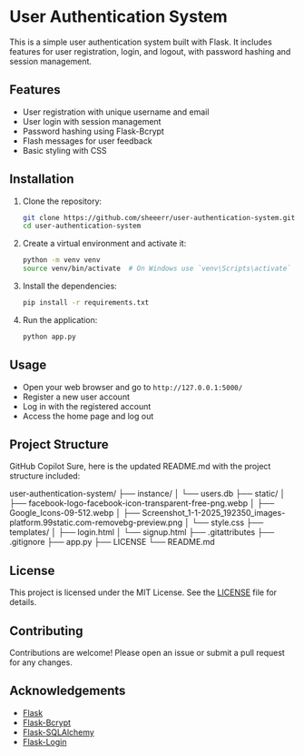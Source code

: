 # User Authentication System

This is a simple user authentication system built with Flask. It includes features for user registration, login, and logout, with password hashing and session management.

## Features

- User registration with unique username and email
- User login with session management
- Password hashing using Flask-Bcrypt
- Flash messages for user feedback
- Basic styling with CSS

## Installation

1. Clone the repository:
    ```sh
    git clone https://github.com/sheeerr/user-authentication-system.git
    cd user-authentication-system
    ```

2. Create a virtual environment and activate it:
    ```sh
    python -m venv venv
    source venv/bin/activate  # On Windows use `venv\Scripts\activate`
    ```

3. Install the dependencies:
    ```sh
    pip install -r requirements.txt
    ```

4. Run the application:
    ```sh
    python app.py
    ```

## Usage

- Open your web browser and go to `http://127.0.0.1:5000/`
- Register a new user account
- Log in with the registered account
- Access the home page and log out

## Project Structure

GitHub Copilot
Sure, here is the updated README.md with the project structure included:

user-authentication-system/ 
├── instance/
│ └── users.db
├── static/
│ ├── facebook-logo-facebook-icon-transparent-free-png.webp 
│ ├── Google_Icons-09-512.webp 
│ ├── Screenshot_1-1-2025_192350_images-platform.99static.com-removebg-preview.png
│ └── style.css
├── templates/ 
│ ├── login.html 
│ └── signup.html
├── .gitattributes
├── .gitignore
├── app.py 
├── LICENSE 
└── README.md

## License

This project is licensed under the MIT License. See the [LICENSE](http://_vscodecontentref_/6) file for details.

## Contributing

Contributions are welcome! Please open an issue or submit a pull request for any changes.

## Acknowledgements

- [Flask](https://flask.palletsprojects.com/)
- [Flask-Bcrypt](https://flask-bcrypt.readthedocs.io/en/latest/)
- [Flask-SQLAlchemy](https://flask-sqlalchemy.palletsprojects.com/)
- [Flask-Login](https://flask-login.readthedocs.io/en/latest/)

